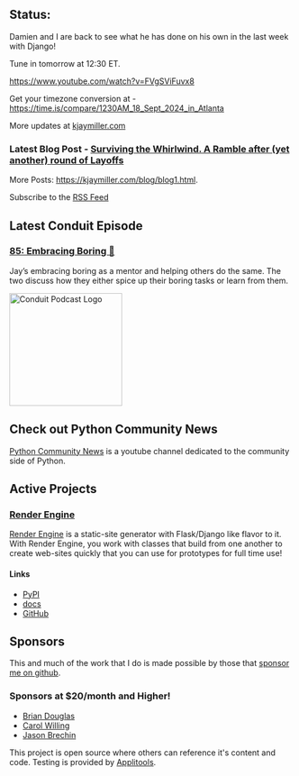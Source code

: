 ## Status:
<p>Damien and I are back to see what he has done on his own in the last week with Django!</p>

<p>Tune in tomorrow at 12:30 ET.</p>

<p><a href="https://www.youtube.com/watch?v=FVgSViFuvx8">https://www.youtube.com/watch?v=FVgSViFuvx8</a></p>

<p>Get your timezone conversion at - <a href="https://time.is/compare/1230AM_18_Sept_2024_in_Atlanta">https://time.is/compare/1230AM_18_Sept_2024_in_Atlanta</a></p>

More updates at [kjaymiller.com](https://kjaymiller.com/microblog/microblog)

### Latest Blog Post - [Surviving the Whirlwind. A Ramble after (yet another) round of Layoffs](https://kjaymiller.com/blog/surviving-the-whirlwind-a-ramble-after-yet-another-round-of-layoffs.html)

More Posts: <https://kjaymiller.com/blog/blog1.html>.

Subscribe to the [RSS Feed](https://kjaymiller.com/allposts.rss)


## Latest Conduit Episode
### [85: Embracing Boring 🥱](http://relay.fm/conduit/85)
Jay’s embracing boring as a mentor and helping others do the same. The two discuss how they either spice up their boring tasks or learn from them.

<img src="https://kjaymiller.s3-us-west-2.amazonaws.com/images/conduit_artwork.png" height="200" width="200" alt="Conduit Podcast Logo"/>

## Check out Python Community News
[Python Community News](https://youtube.com/@pycommunitynews) is a youtube channel dedicated to the community side of Python.

## Active Projects

### [Render Engine]
[Render Engine] is a static-site generator with Flask/Django like flavor to it.
With Render Engine, you work with classes that build from one another to create
web-sites quickly that you can use for prototypes for full time use!

#### Links
- [PyPI](https://pypi.org/project/render-engine)
- [docs](https://render-engine.readthedocs.io)
- [GitHub](https://github.com/kjaymiller/render_engine)

## Sponsors
This and much of the work that I do is made possible by those that [sponsor me
on github](https://github.com/sponsors/kjaymiller).

### Sponsors at $20/month and Higher!
- [Brian Douglas](https://github.com/bdougie)
- [Carol Willing](https://github.com/willingc)
- [Jason Brechin](https://github.com/brechin)


This project is open source where others can reference it's content and code. Testing is provided by [Applitools](https://www.applitools.com/).


[Render Engine]: https://render-engine.readthedocs.io